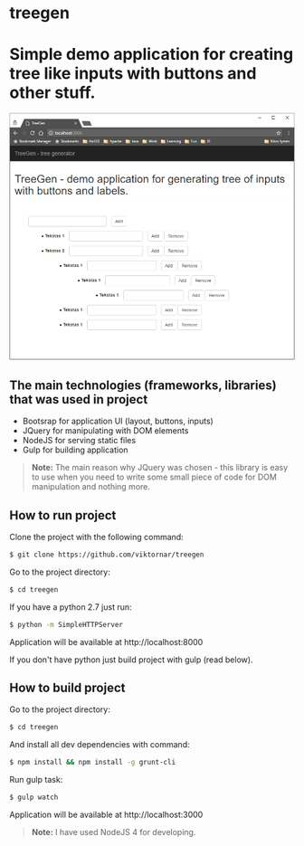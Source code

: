 # treegen
Simple demo application for creating tree like inputs with buttons and other stuff.
===================

![image](https://raw.githubusercontent.com/viktornar/treegen/master/images/application.png)

The main technologies (frameworks, libraries) that was used in project
-------------
- Bootsrap for application UI (layout, buttons, inputs)
- JQuery for manipulating with DOM elements
- NodeJS for serving static files
- Gulp for building application

> **Note:**
> The main reason why JQuery was chosen - this library is easy to use when you need to write some small piece of code for DOM manipulation and nothing more.

How to run project
-------------

Clone the project with the following command:

```bash
$ git clone https://github.com/viktornar/treegen
```

Go to the project directory:

```bash
$ cd treegen
```

If you have a python 2.7 just run:

```bash
$ python -m SimpleHTTPServer
```

Application will be available at http://localhost:8000

If you don't have python just build project with gulp (read below).

How to build project
-------------

Go to the project directory:

```bash
$ cd treegen
```

And install all dev dependencies with command:

```bash
$ npm install && npm install -g grunt-cli
```

Run gulp task:

```bash
$ gulp watch
```

Application will be available at http://localhost:3000

> **Note:**
> I have used NodeJS 4 for developing.
